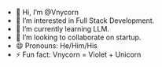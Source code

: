 - 👋 Hi, I’m @Vnycorn
- 👀 I’m interested in Full Stack Development.
- 🌱 I’m currently learning LLM.
- 💞️ I’m looking to collaborate on startup.
- 😄 Pronouns: He/Him/His
- ⚡ Fun fact: Vnycorn = Violet + Unicorn

<!---
Vnycorn/Vnycorn is a ✨ special ✨ repository because its `README.md` (this file) appears on your GitHub profile.
You can click the Preview link to take a look at your changes.
--->
